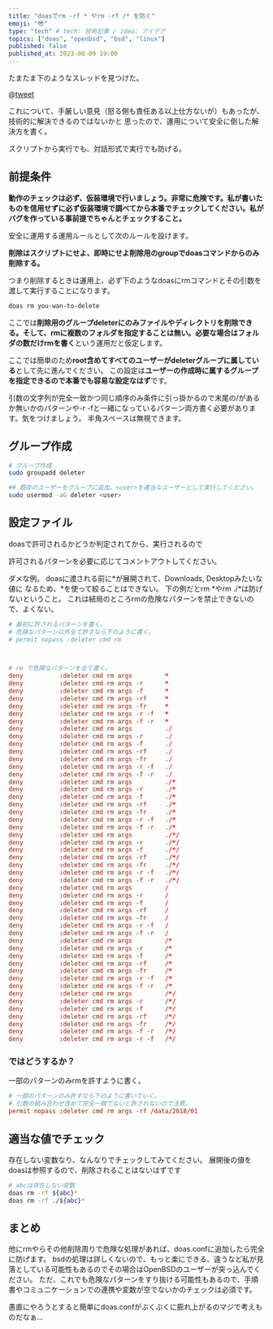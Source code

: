 ```yaml
---
title: "doasでrm -rf * やrm -rf /* を防ぐ"
emoji: "😎"
type: "tech" # tech: 技術記事 / idea: アイデア
topics: ["doas", "openbsd", "bsd", "linux"]
published: false
published_at: 2023-08-09 19:00 
---
```


たまたま下のようなスレッドを見つけた。

@[tweet](https://twitter.com/t_yano/status/1688831995361796096)

これについて、手厳しい意見（怒る側も責任ある以上仕方ないが）もあったが、技術的に解決できるのではないかと
思ったので、運用について安全に倒した解決方を書く。

スクリプトから実行でも、対話形式で実行でも防げる。

## 前提条件

**動作のチェックは必ず、仮装環境で行いましょう。非常に危険です。私が書いたものを信用せずに必ず仮装環境で調べてから本番でチェックしてください。私がバグを作っている事前提でちゃんとチェックすること。**

安全に運用する運用ルールとして次のルールを設けます。

**削除はスクリプトにせよ、即時にせよ削除用のgroupでdoasコマンドからのみ削除する。**

つまり削除するときは運用上、必ず下のようなdoasにrmコマンドとその引数を渡して実行することになります。

```bash
doas rm you-wan-to-delete
```

ここでは**削除用のグループdeleterにのみファイルやディレクトリを削除できる。そして、rmに複数のフォルダを指定することは無い。必要な場合はフォルダの数だけrmを書く**という運用だと仮定します。

ここでは簡単のため**root含めてすべてのユーザーがdeleterグループに属している**として先に進んでください。
この設定は**ユーザーの作成時に属するグループを指定できるので本番でも容易な設定なはず**です。

引数の文字列が完全一致かつ同じ順序のみ条件に引っ掛かるので末尾の/があるか無いかのパターンや-r -fと一緒になっているパターン両方書く必要があります。気をつけましょう。
半角スペースは無視できます。

## グループ作成

```bash
# グループ作成
sudo groupadd deleter

## 既存のユーザーをグループに追加。<user>を適当なユーザーとして実行してください。
sudo usermod -aG deleter <user>
```

## 設定ファイル

doasで許可されるかどうか判定されてから、実行されるので

許可されるパターンを必要に応じてコメントアウトしてください。

ダメな例。
doasに渡される前に\*が展開されて、Downloads, Desktopみたいな値に
なるため、\*を使って絞ることはできない。
下の例だとrm \*やrm ./\*は防げないということ。
これは結局のところrmの危険なパターンを禁止できないので、よくない。

```bash:/etc/doas.conf
# 最初に許されるパターンを書く。
# 危険なパターン以外全て許すなら下のように書く。
# permit nopass :deleter cmd rm 



# rm で危険なパターンを全て書く。
deny          :deleter cmd rm args         *
deny          :deleter cmd rm args -r      *
deny          :deleter cmd rm args -f      *
deny          :deleter cmd rm args -rf     *
deny          :deleter cmd rm args -fr     *
deny          :deleter cmd rm args -r -f   *
deny          :deleter cmd rm args -f -r   *
deny          :deleter cmd rm args         ./
deny          :deleter cmd rm args -r      ./
deny          :deleter cmd rm args -f      ./
deny          :deleter cmd rm args -rf     ./
deny          :deleter cmd rm args -fr     ./
deny          :deleter cmd rm args -r -f   ./
deny          :deleter cmd rm args -f -r   ./
deny          :deleter cmd rm args         ./*
deny          :deleter cmd rm args -r      ./*
deny          :deleter cmd rm args -f      ./*
deny          :deleter cmd rm args -rf     ./*
deny          :deleter cmd rm args -fr     ./*
deny          :deleter cmd rm args -r -f   ./*
deny          :deleter cmd rm args -f -r   ./*
deny          :deleter cmd rm args         ./*/
deny          :deleter cmd rm args -r      ./*/
deny          :deleter cmd rm args -f      ./*/
deny          :deleter cmd rm args -rf     ./*/
deny          :deleter cmd rm args -fr     ./*/
deny          :deleter cmd rm args -r -f   ./*/
deny          :deleter cmd rm args -f -r   ./*/
deny          :deleter cmd rm args         /
deny          :deleter cmd rm args -r      /
deny          :deleter cmd rm args -f      /
deny          :deleter cmd rm args -rf     /
deny          :deleter cmd rm args -fr     /
deny          :deleter cmd rm args -r -f   /
deny          :deleter cmd rm args -f -r   /
deny          :deleter cmd rm args         /*
deny          :deleter cmd rm args -r      /*
deny          :deleter cmd rm args -f      /*
deny          :deleter cmd rm args -rf     /*
deny          :deleter cmd rm args -fr     /*
deny          :deleter cmd rm args -r -f   /*
deny          :deleter cmd rm args -f -r   /*
deny          :deleter cmd rm args         /*/
deny          :deleter cmd rm args -r      /*/
deny          :deleter cmd rm args -f      /*/
deny          :deleter cmd rm args -rf     /*/
deny          :deleter cmd rm args -fr     /*/
deny          :deleter cmd rm args -f -r   /*/
deny          :deleter cmd rm args -r -f   /*/
```

### ではどうするか？

一部のパターンのみrmを許すように書く。

```bash:/etc/doas.conf
# 一部のパターンのみ許すなら下のように書いていく。
# 引数の組み合わせ含めて完全一致でないと許されないので注意。
permit nopass :deleter cmd rm args -rf /data/2018/01 
```

## 適当な値でチェック

存在しない変数なり、なんなりでチェックしてみてください。
展開後の値をdoasは参照するので、削除されることはないはずです

```bash
# abcは存在しない変数
doas rm -rf ${abc}*
doas rm -rf ./${abc}*
```

## まとめ

他にrmやらその他削除周りで危険な処理があれば、doas.confに追加したら完全に防げます。
bsdの処理は詳しくないので、もっと楽にできる、違うなど私が見落としている可能性もあるのでその場合はOpenBSDのユーザーが突っ込んでください。
ただ、これでも危険なパターンをすり抜ける可能性もあるので、手順書やコミュニケーションでの連携や変数が空でないかのチェックは必須です。

愚直にやろうとすると簡単にdoas.confがぶくぶくに膨れ上がるのマジで考えものだなぁ...
